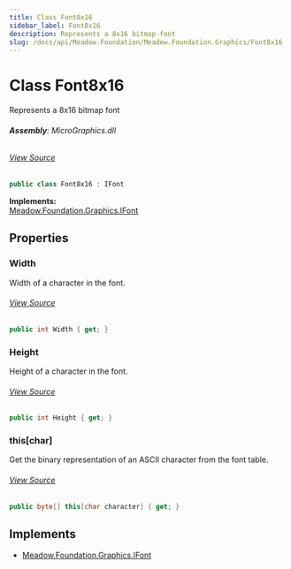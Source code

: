 ```yaml
---
title: Class Font8x16
sidebar_label: Font8x16
description: Represents a 8x16 bitmap font
slug: /docs/api/Meadow.Foundation/Meadow.Foundation.Graphics/Font8x16
---
```

# Class Font8x16
Represents a 8x16 bitmap font

###### **Assembly**: MicroGraphics.dll
###### [View Source](https://github.com/WildernessLabs/Meadow.Foundation.git/blob/develop/Source/Meadow.Foundation.Libraries_and_Frameworks/Graphics.MicroGraphics/Driver/Fonts/Font8x16.cs#L6)
```csharp title="Declaration"
public class Font8x16 : IFont
```
**Implements:**  
[Meadow.Foundation.Graphics.IFont](../Meadow.Foundation.Graphics/IFont)

## Properties
### Width
Width of a character in the font.
###### [View Source](https://github.com/WildernessLabs/Meadow.Foundation.git/blob/develop/Source/Meadow.Foundation.Libraries_and_Frameworks/Graphics.MicroGraphics/Driver/Fonts/Font8x16.cs#L11)
```csharp title="Declaration"
public int Width { get; }
```
### Height
Height of a character in the font.
###### [View Source](https://github.com/WildernessLabs/Meadow.Foundation.git/blob/develop/Source/Meadow.Foundation.Libraries_and_Frameworks/Graphics.MicroGraphics/Driver/Fonts/Font8x16.cs#L16)
```csharp title="Declaration"
public int Height { get; }
```
### this[char]
Get the binary representation of an ASCII character from the
font table.
###### [View Source](https://github.com/WildernessLabs/Meadow.Foundation.git/blob/develop/Source/Meadow.Foundation.Libraries_and_Frameworks/Graphics.MicroGraphics/Driver/Fonts/Font8x16.cs#L130)
```csharp title="Declaration"
public byte[] this[char character] { get; }
```

## Implements

* [Meadow.Foundation.Graphics.IFont](../Meadow.Foundation.Graphics/IFont)
